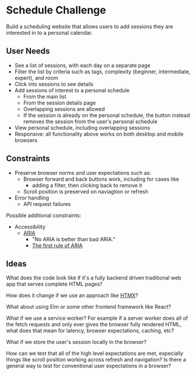 # Schedule Challenge
Build a scheduling website that allows users to add sessions they are interested
in to a personal calendar.


## User Needs
- See a list of sessions, with each day on a separate page
- Filter the list by criteria such as tags, complexity (beginner, intermediate, expert), and room
- Click into sessions to see details
- Add sessions of interest to a personal schedule
  - From the main list
  - From the session details page
  - Overlapping sessions are allowed
  - If the session is already on the personal schedule, the button instead removes the session from the user's personal schedule
- View personal schedule, including overlapping sessions
- Responsive: all functionality above works on both desktop and mobile browsers


## Constraints
- Preserve browser norms and user expectations such as:
  - Browser forward and back buttons work, including for cases like
    - adding a filter, then clicking back to remove it
  - Scroll position is preserved on naviagtion or refresh
- Error handling
  - API request failures

Possible additional constraints:
- Accessibility
  - [ARIA](https://developer.mozilla.org/en-US/docs/Web/Accessibility/ARIA)
    - "No ARIA is better than bad ARIA."
    - [The first rule of ARIA](https://www.w3.org/TR/using-aria/#rule1)


## Ideas
What does the code look like if it's a fully backend driven traditional web app that serves complete HTML pages?

How does it change if we use an approach like [HTMX](https://htmx.org/)?

What about using Elm or some other frontend framework like React?

What if we use a service worker? For example if a server worker does all of the fetch requests and only ever gives the browser fully rendered HTML, what does that mean for latency, browser expectations, caching, etc?

What if we store the user's session locally in the browser?

How can we test that all of the high level expectations are met, especially things like scroll position working across refresh and navigation? Is there a general way to test for conventional user expectations in a browser?
